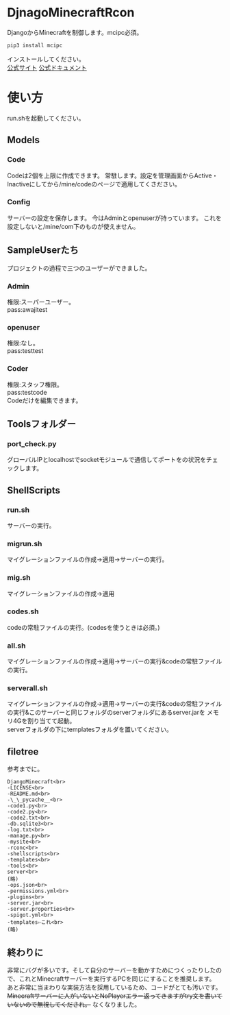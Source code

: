 # DjnagoMinecraftRcon
 DjangoからMinecraftを制御します。mcipc必須。
 ~~~~
 pip3 install mcipc
 ~~~~
 インストールしてください。<br>[公式サイト](https://pypi.org/project/mcipc/) [公式ドキュメント](https://mcipc.readthedocs.io/en/latest/)

# 使い方
 run.shを起動してください。
## Models
### Code
 Codeは2個を上限に作成できます。
 常駐します。設定を管理画面からActive・Inactiveにしてから/mine/codeのページで適用してくさださい。
### Config
 サーバーの設定を保存します。
 今はAdminとopenuserが持っています。
 これを設定しないと/mine/com下のものが使えません。
## SampleUserたち
 プロジェクトの過程で三つのユーザーができました。
 ### Admin
  権限:スーパーユーザー。<br>
  pass:awajitest
 ### openuser
  権限:なし。<br>
  pass:testtest
 ### Coder
  権限:スタッフ権限。<br>
  pass:testcode<br>
  Codeだけを編集できます。
 ## Toolsフォルダー
 ### port_check.py
 グローバルIPとlocalhostでsocketモジュールで通信してポートをの状況をチェックします。
 ## ShellScripts
 ### run.sh
 サーバーの実行。
 ### migrun.sh
 マイグレーションファイルの作成→適用→サーバーの実行。
 ### mig.sh
 マイグレーションファイルの作成→適用
 ### codes.sh
 codeの常駐ファイルの実行。(codesを使うときは必須。)
 ### all.sh
 マイグレーションファイルの作成→適用→サーバーの実行&codeの常駐ファイルの実行。
 ### serverall.sh
 マイグレーションファイルの作成→適用→サーバーの実行&codeの常駐ファイルの実行&このサーバーと同じフォルダのserverフォルダにあるserver.jarを
 メモリ4Gを割り当てて起動。<br>
 serverフォルダの下にtemplatesフォルダを置いてください。
 ## filetree
 参考までに。<br>
~~~~
DjangoMinecraft<br>
-LICENSE<br>
-README.md<br>
-\_\_pycache__<br>
-code1.py<br>
-code2.py<br>
-code2.txt<br>
-db.sqlite3<br>
-log.txt<br>
-manage.py<br>
-mysite<br>
-rconc<br>
-shellscripts<br>
-templates<br>
-tools<br>
server<br>
(略)
-ops.json<br>
-permissions.yml<br>
-plugins<br>
-server.jar<br>
-server.properties<br>
-spigot.yml<br>
-templates⇦これ<br>
(略)
~~~~
## 終わりに
 非常にバグが多いです。そして自分のサーバーを動かすためにつくったりしたので、これとMinecraftサーバーを実行するPCを同じにすることを推奨します。
 あと非常に当まわりな実装方法を採用しているため、コードがとても汚いです。
 ~~Minecraftサーバーに人がいないとNoPlayerエラー返ってきますがtry文を書いていないので無視してくだされ。~~
 なくなりました。

